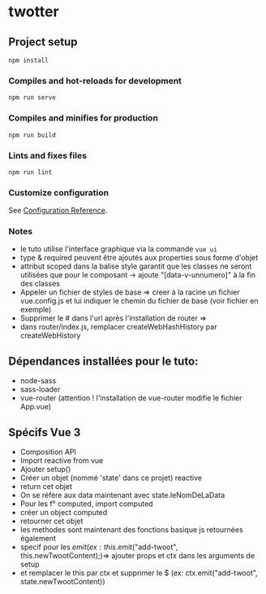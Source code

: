 # twotter

## Project setup
```
npm install
```

### Compiles and hot-reloads for development
```
npm run serve
```

### Compiles and minifies for production
```
npm run build
```

### Lints and fixes files
```
npm run lint
```

### Customize configuration
See [Configuration Reference](https://cli.vuejs.org/config/).

### Notes
- le tuto utilise l'interface graphique via la commande ```vue ui```
- type & required peuvent être ajoutés aux properties sous forme d'objet
- attribut scoped dans la balise style garantit que les classes ne seront utilisées que pour le composant
-> ajoute "[data-v-unnumero]" à la fin des classes
- Appeler un fichier de styles de base => creer à la racine un fichier vue.config.js et lui indiquer le chemin du fichier de base (voir fichier en exemple)
- Supprimer le # dans l'url après l'installation de router => 
- dans router/index.js, remplacer createWebHashHistory par createWebHistory

## Dépendances installées pour le tuto:
- node-sass
- sass-loader
- vue-router (attention ! l'installation de vue-router modifie le fichier App.vue)

## Spécifs Vue 3
- Composition API
- Import reactive from vue
- Ajouter setup()
- Créer un objet (nommé 'state' dans ce projet) reactive
- return cet objet
- On se réfère aux data maintenant avec state.leNomDeLaData
- Pour les f° computed, import computed
- créer un object computed
- retourner cet objet
- les methodes sont maintenant des fonctions basique js retournées également
- specif pour les $emit (ex:this.$emit("add-twoot", this.newTwootContent);)=> ajouter props et ctx dans les arguments de setup
- et remplacer le this par ctx et supprimer le $ (ex: ctx.emit("add-twoot", state.newTwootContent))

